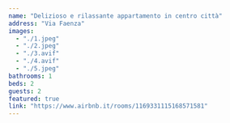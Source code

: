 ```yaml
---
name: "Delizioso e rilassante appartamento in centro città"
address: "Via Faenza"
images:
  - "./1.jpeg"
  - "./2.jpeg"
  - "./3.avif"
  - "./4.avif"
  - "./5.jpeg"
bathrooms: 1
beds: 2
guests: 2
featured: true
link: "https://www.airbnb.it/rooms/1169331115168571581"
---
```

